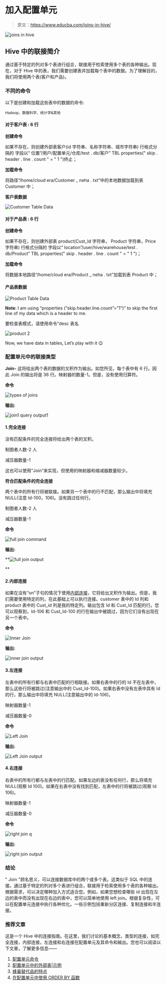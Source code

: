 # 加入配置单元

> 原文：<https://www.educba.com/joins-in-hive/>

![joins in hive](img/66bef01327037eb5540b312804b10223.png)



## Hive 中的联接简介

通过基于特定的列对多个表进行组合，联接用于检索使用多个表的各种输出。现在，对于 Hive 中的表，我们需要创建表并加载每个表中的数据。为了理解目的，我们将使用两个表(客户和产品)。

### 不同的命令

以下是创建和加载这些表中的数据的命令:

<small>Hadoop、数据科学、统计学&其他</small>

#### 对于客户表 **:** 6 行

**创建命令**

如果不存在，则创建外部表客户(id 字符串、名称字符串、城市字符串)
行格式分隔的
字段以“
位置”/用户/配置单元/仓库/test . db/客户”
TBL properties(" skip . header . line . count " = " 1 ")终止；

**加载命令**

将路径“/home/cloud era/Customer _ neha . txt”中的本地数据加载到表 Customer 中；

**客户表数据**

![Customer Table Data](img/4b8b67c5155ac3bf073b77b558ddfb69.png)



#### 对于产品表 **:** 6 行

**创建命令**

如果不存在，则创建外部表 product(Cust_Id 字符串，
Product 字符串，Price 字符串)
行格式分隔的
字段以“
location”/user/hive/warehouse/test . db/Product”
TBL properties(" skip . header . line . count " = " 1 ")；

**加载命令**

将数据本地路径“/home/cloud era/Product _ neha . txt”加载到表 Product 中；

#### 产品表数据

![Product Table Data](img/18e711945a35137515465cade558f1c0.png)



**Note**: I am using “properties (“skip.header.line.count”=”1”)” to skip the first line of my data which is a header to me.

要检查表模式，请使用命令“desc 表名

![product 2](img/5ba020703407749614b2de61cba4a9b6.png)



Now, we have data in tables, Let’s play with it 😉

### 配置单元中的联接类型

**Join-** 这将给出两个表的数据的叉积作为输出。如您所见，每个表中有 6 行。因此 Join 的输出将是 36 行。映射器的数量-1。但是，没有使用归算符。

**命令**

![types of joins](img/00684ef004a3a6c0bcdec039b4981572.png)



**输出:**

![join1 query output1](img/613fac78afb64fdd2b0c4161fcf71755.png)



#### 1.完全连接

没有匹配条件的完全连接将给出两个表的叉积。

制图者人数-2 人

减压器数量-1

这也可以使用“Join”来实现，但使用的映射器和缩减器数量较少。

**符合匹配条件的完全连接**

两个表中的所有行将被联接。如果另一个表中的行不匹配，那么输出中将填充 NULL(注意 Id-100，106)。没有跳过任何行。

制图者人数-2 人

减压器数量-1

**命令**

![full join command](img/9885c9851d08204fdfd9d01bf09ee236.png)



**输出:**

**![full join output](img/13018b6ba5946bd94789876254659586.png)

** 

#### 2.内部连接

如果在没有“on”子句的情况下使用[内部连接](https://www.educba.com/inner-join-in-oracle/)，它将给出叉积作为输出。但是，我们需要使用特定的列，在此基础上可以执行连接。customer 表中的 Id 列和 product 表中的 Cust_id 列是我的特定列。输出包含 Id 和 Cust_Id 匹配的行。您可以观察到，Id-106 和 Cust_Id-100 的行在输出中被跳过，因为它们没有出现在另一个表中。

**命令**

![Inner Join](img/eabe67eedabb6aa3b2481408e526c89f.png)



**输出:**

![inner join output](img/0ec4669260ead9e103d039f32ddc8337.png)



#### 3.左连接

左表中的所有行都与右表中匹配的行相联接。如果右表中的行的 Id 不在左表中，那么这些行将被跳过(注意输出中的 Cust_Id-100)。如果右表中没有左表中具有 Id 的行，那么输出中将填充 NULL(注意输出中的 Id-106)。

映射器数量-1

减压器数量-0

**命令**

![Left Join](img/79ad96e97aa02232adeee7c6ed56d7f0.png)



**输出:**

![Left Join output](img/8598792d234573aee56b322d6a2fe763.png)



#### 4.右连接

右表中的所有行都与左表中的行匹配。如果左边的表没有任何行，那么将填充 NULL(观察 Id 100)。如果在右表中没有找到匹配，左表中的行将被跳过(观察 Id 106)。

映射器数量-1

减压器数量-0

**命令**

![right join q](img/ba1e5a3b6cfc9d32016023c754afa63b.png)



**输出:**

![right join output](img/c060d2cf7d7ff8683206c02e240655f4.png)



### 结论

" Join "顾名思义，可以连接数据库中的两个或多个表。这类似于 SQL 中的连接。通过基于特定的列对多个表进行组合，联接用于检索使用多个表的各种输出。根据需求，可以决定哪种加入方式适合您。例如，如果您想检查哪些 id 出现在左边的表中而没有出现在右边的表中，您可以简单地使用 left join。根据复杂性，可以在配置单元连接中执行各种优化。一些示例包括重新分区连接、复制连接和半连接。

### 推荐文章

这是一个 Hive 中的连接指南。在这里，我们讨论的基本概念，类型的连接，如完全连接，内部连接，左连接和右连接在配置单元及其命令和输出。您也可以阅读以下文章，了解更多信息——

1.  [配置单元命令](https://www.educba.com/hive-command/)
2.  [配置单元中的外部表|示例](https://www.educba.com/external-table-in-hive/)
3.  [蜂巢替代品的特点](https://www.educba.com/hive-alternatives/)
4.  [在配置单元中使用 ORDER BY 函数](https://www.educba.com/hive-order-by/)





